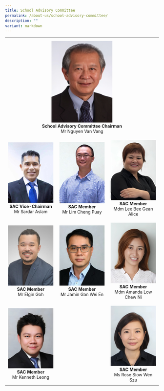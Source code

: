 ```yaml
---
title: School Advisory Committee
permalink: /about-us/school-advisory-committee/
description: ""
variant: markdown
---
```

<table style="width: 100%; border-collapse: collapse; text-align: center;">
  <tbody>
    <tr>
      <td style="text-align: center; padding: 10px;" colspan="3">
        <img style="width: 200px; height: auto;" src="/images/About us/School Advisory Committee/2025_sac_chairman.png"><br>
        <strong>School Advisory Committee Chairman</strong><br>
        Mr Nguyen Van Vang
      </td>
    </tr>
    <tr>
      <td style="width: 33.33%; padding: 10px;">
        <img style="width: 150px; height: auto;" src="/images/About%20us/School%20Advisory%20Committee/Sardar%20Aslam.jpg"><br>
        <strong>SAC Vice-Chairman</strong><br>
        Mr Sardar Aslam
      </td>
      <td style="width: 33.33%; padding: 10px;">
        <img style="width: 150px; height: 200px;" alt="Mr Lim Cheng Puay" src="/images/About%20us/School%20Advisory%20Committee/2025_sac_lim_cheng_puay.png"><br>
        <strong>SAC Member</strong><br>
        Mr Lim Cheng Puay
      </td>
      <td style="width: 33.33%; padding: 10px;">
        <img style="width: 150px; height: auto;" src="/images/About us/School Advisory Committee/2025_sac_alicelee.png"><br>
        <strong>SAC Member</strong><br>
        Mdm Lee Bee Gean Alice
      </td>
    </tr>
    <tr>
      <td style="width: 33.33%; padding: 10px;">
        <img style="width: 150px; height: auto;" alt="Mr Elgin Goh" src="/images/About us/School Advisory Committee/2025_sac_elgingoh.png"><br>
        <strong>SAC Member</strong><br>
        Mr Elgin Goh
      </td>
      <td style="width: 33.33%; padding: 10px;">
        <img style="width: 150px; height: auto;" src="/images/About us/School Advisory Committee/2025_sac_jamingan.png"><br>
        <strong>SAC Member</strong><br>
        Mr Jamin Gan Wei En
      </td>
      <td style="width: 33.33%; padding: 10px;">
        <img style="width: 150px; height: auto;" src="/images/About us/School Advisory Committee/2025_sac_amandaloh.png"><br>
        <strong>SAC Member</strong><br>
        Mdm Amanda Low Chew Ni
      </td>
    </tr>
    <tr>
      <td style="width: 33.33%; padding: 10px; text-align: center;">
        <img style="width: 150px; height: auto;" alt="Mr Kenneth Leong" src="/images/About us/School Advisory Committee/2025_sac_kennethleong.png"><br>
        <strong>SAC Member</strong><br>
        Mr Kenneth Leong
      </td>
      <td style="width: 33.33%; padding: 10px;"></td> 
      <td style="width: 33.33%; padding: 10px; text-align: center;">
        <img style="width: 150px; height: auto;" alt="Ms Rose Siow Wen Szu" src="/images/About us/School Advisory Committee/2025_sac_rose.png"><br>
        <strong>SAC Member</strong><br>
        Ms Rose Siow Wen Szu
      </td>
    </tr>
  </tbody>
</table>
